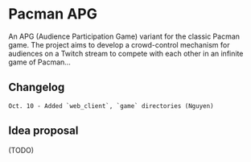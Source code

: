 # Pacman APG

An APG (Audience Participation Game) variant for the classic Pacman game. The project aims to develop a crowd-control mechanism for audiences on a Twitch stream to compete with each other in an infinite game of Pacman...

## Changelog
```
Oct. 10 - Added `web_client`, `game` directories (Nguyen)
```

## Idea proposal
(TODO)
